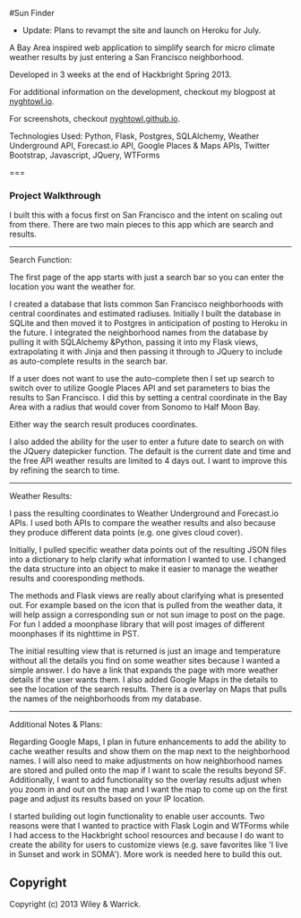 #Sun Finder

- Update: Plans to revampt the site and launch on Heroku for July.

A Bay Area inspired web application to simplify search for micro climate weather results by just entering a San Francisco neighborhood. 

Developed in 3 weeks at the end of Hackbright Spring 2013.

For additional information on the development, checkout my blogpost at [nyghtowl.io](http://nyghtowl.io/category/hackbright/sun-finder/).

For screenshots, checkout [nyghtowl.github.io](http://nyghtowl.github.io/).

Technologies Used:
Python, Flask, Postgres, SQLAlchemy, Weather Underground API, Forecast.io API, Google Places & Maps APIs, Twitter Bootstrap, Javascript, JQuery, WTForms

===
### Project Walkthrough

I built this with a focus first on San Francisco and the intent on scaling out from there. There are two main pieces to this app which are search and results.

---
Search Function:

The first page of the app starts with just a search bar so you can enter the location you want the weather for. 

I created a database that lists common San Francisco neighborhoods with central coordinates and estimated radiuses. Initially I built the database in SQLite and then moved it to Postgres in anticipation of posting to Heroku in the future. I integrated the neighborhood names from the database by pulling it with SQLAlchemy &Python, passing it into my Flask views, extrapolating it with Jinja and then passing it through to JQuery to include as auto-complete results in the search bar.

If a user does not want to use the auto-complete then I set up search to switch over to utilize Google Places API and set parameters to bias the results to San Francisco. I did this by setting a central coordinate in the Bay Area with a radius that would cover from Sonomo to Half Moon Bay.

Either way the search result produces coordinates.

I also added the ability for the user to enter a future date to search on with the JQuery datepicker function. The default is the current date and time and the free API weather results are limited to 4 days out. I want to improve this by refining the search to time.

---
Weather Results:

I pass the resulting coordinates to Weather Underground and Forecast.io APIs. I used both APIs to compare the weather results and also because they produce different data points (e.g. one gives cloud cover). 

Initially, I pulled specific weather data points out of the resulting JSON files into a dictionary to help clarify what information I wanted to use. I changed the data structure into an object to make it easier to manage the weather results and cooresponding methods.

The methods and Flask views are really about clarifying what is presented out. For example based on the icon that is pulled from the weather data, it will help assign a corresponding sun or not sun image to post on the page. For fun I added a moonphase library that will post images of different moonphases if its nighttime in PST.

The initial resulting view that is returned is just an image and temperature without all the details you find on some weather sites because I wanted a simple answer. I do have a link that expands the page with more weather details if the user wants them. I also added Google Maps in the details to see the location of the search results. There is a overlay on Maps that pulls the names of the neighborhoods from my database.

---
Additional Notes & Plans:

Regarding Google Maps, I plan in future enhancements to add the ability to cache weather results and show them on the map next to the neighborhood names. I will also need to make adjustments on how neighborhood names are stored and pulled onto the map if I want to scale the results beyond SF. Additionally, I want to add functionality so the overlay results adjust when you zoom in and out on the map and I want the map to come up on the first page and adjust its results based on your IP location.

I started building out login functionality to enable user accounts. Two reasons were that I wanted to practice with Flask Login and WTForms while I had access to the Hackbright school resources and because I do want to create the ability for users to customize views (e.g. save favorites like 'I live in Sunset and work in SOMA'). More work is needed here to build this out.

## Copyright

Copyright (c) 2013 Wiley & Warrick.
